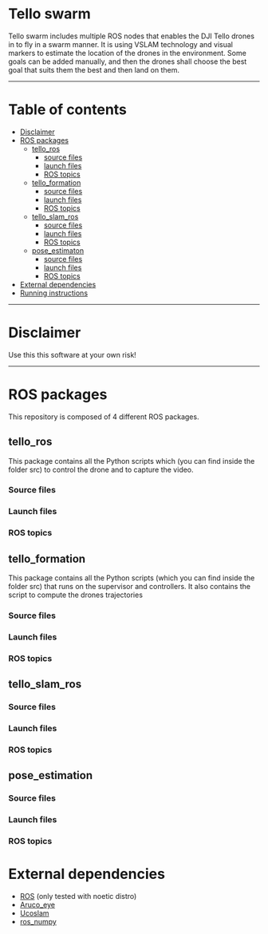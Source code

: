 # Tello swarm

Tello swarm includes multiple ROS nodes that enables the DJI Tello drones in to fly in a swarm manner. It is using VSLAM technology and visual markers to estimate the location of the drones in the environment. Some goals can be added manually, and then the drones shall choose the best goal that suits them the best and then land on them.
***

# Table of contents
+ [Disclaimer](#disclaimer)
+ [ROS packages](#ros-packages)
    - [tello_ros](#tello-ros)
        * [source files](#source-files)
        * [launch files](#launch-files)
        * [ROS topics](#ros-topics)
    - [tello_formation](#tello-formation)
        * [source files](#source-files)
        * [launch files](#launch-files)
        * [ROS topics](#ros-topics)
    - [tello_slam_ros](#tello-slam-ros)
        * [source files](#source-files)
        * [launch files](#launch-files)
        * [ROS topics](#ros-topics)
    - [pose_estimaton](#pose_estimation)
        * [source files](#source-files)
        * [launch files](#launch-files)
        * [ROS topics](#ros-topics)
+ [External dependencies](#external-dependencies)
+ [Running instructions](#running-instructions)
***

# Disclaimer
Use this this software at your own risk!
***

# ROS packages
This repository is composed of 4 different ROS packages.
## tello_ros
This package contains all the Python scripts which (you can find inside the folder src) to control the drone and to
capture the video.
### Source files
### Launch files
### ROS topics

## tello_formation
This package contains all the Python scripts (which you can find inside the folder src) that runs on the supervisor
and controllers. It also contains the script to compute the drones trajectories
### Source files
### Launch files
### ROS topics

## tello_slam_ros
### Source files
### Launch files
### ROS topics

## pose_estimation
### Source files
### Launch files
### ROS topics

# External dependencies
- [ROS](http://wiki.ros.org/noetic/Installation/Ubuntu) (only tested with noetic distro)
- [Aruco_eye](https://github.com/joselusl/aruco_eye)
- [Ucoslam](http://www.uco.es/investiga/grupos/ava/node/62)
- [ros_numpy](https://github.com/eric-wieser/ros_numpy)
